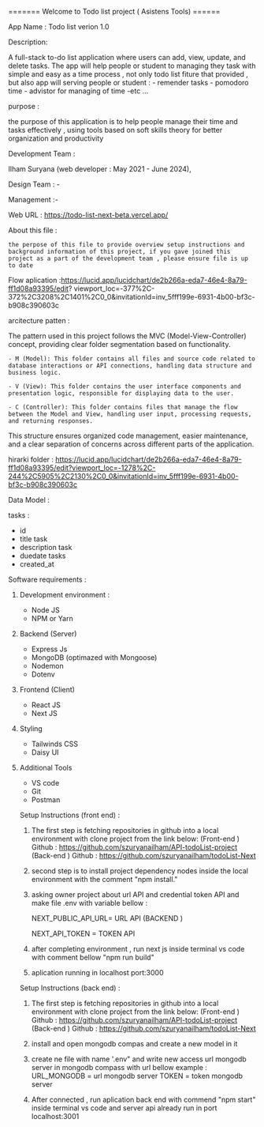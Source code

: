 ======= Welcome to Todo list project ( Asistens Tools) ======

App Name : Todo list verion 1.0

Description:

A full-stack to-do list application where users can add, view, update, and delete tasks. The app will help people or student to managing they task with simple and easy as a time process , not only todo list fiture that provided , but also app will serving people or student : - remender tasks - pomodoro time - advistor for managing of time
-etc ...

purpose :

the purpose of this application is to help people manage their time and tasks effectively , using tools based on soft skills theory for better organization and productivity

Development Team :

Ilham Suryana (web developer : May 2021 - June 2024),

Design Team : -

Management :-

Web URL : https://todo-list-next-beta.vercel.app/

About this file :

    the perpose of this file to provide overview setup instructions and background information of this project, if you gave joined this project as a part of the development team , please ensure file is up to date

Flow aplication :https://lucid.app/lucidchart/de2b266a-eda7-46e4-8a79-ff1d08a93395/edit? viewport_loc=-377%2C-372%2C3208%2C1401%2C0_0&invitationId=inv_5fff199e-6931-4b00-bf3c-b908c390603c

arcitecture patten :

The pattern used in this project follows the MVC (Model-View-Controller) concept, providing clear folder segmentation based on functionality.

    - M (Model): This folder contains all files and source code related to database interactions or API connections, handling data structure and business logic.

    - V (View): This folder contains the user interface components and presentation logic, responsible for displaying data to the user.

    - C (Controller): This folder contains files that manage the flow between the Model and View, handling user input, processing requests, and returning responses.

This structure ensures organized code management, easier maintenance, and a clear separation of concerns across different parts of the application.

hirarki folder :
https://lucid.app/lucidchart/de2b266a-eda7-46e4-8a79-ff1d08a93395/edit?viewport_loc=-1278%2C-244%2C5905%2C2130%2C0_0&invitationId=inv_5fff199e-6931-4b00-bf3c-b908c390603c

Data Model :

tasks :

- id
- title task
- description task
- duedate tasks
- created_at

Software requirements :

1.  Development environment :

    - Node JS
    - NPM or Yarn

2.  Backend (Server)

    - Express Js
    - MongoDB (optimazed with Mongoose)
    - Nodemon
    - Dotenv

3.  Frontend (Client)

    - React JS
    - Next JS

4.  Styling
    - Tailwinds CSS
    - Daisy UI
5.  Additional Tools

    - VS code
    - Git
    - Postman

    Setup Instructions (front end) :

    1. The first step is fetching repositories in github into a local environment with clone project from the link below:
       (Front-end ) Github : https://github.com/szuryanailham/API-todoList-project
       (Back-end ) Github : https://github.com/szuryanailham/todoList-Next

    2. second step is to install project dependency nodes inside the local environment with the comment "npm install."

    3. asking owner project about url API and credential token API and make file .env with variable bellow :

       NEXT_PUBLIC_API_URL= URL API (BACKEND )

       NEXT_API_TOKEN = TOKEN API

    4. after completing environment , run next js inside terminal vs code with comment bellow "npm run build"

    5. aplication running in localhost port:3000

    Setup Instructions (back end) :

    1.  The first step is fetching repositories in github into a local environment with clone project from the link below:
        (Front-end ) Github : https://github.com/szuryanailham/API-todoList-project
        (Back-end ) Github : https://github.com/szuryanailham/todoList-Next

    2.  install and open mongodb compas and create a new model in it

    3.  create ne file with name '.env" and write new access url mongodb server in mongodb compass with url bellow
        example :
        URL_MONGODB = url mongodb server
        TOKEN = token mongodb server

    4.  After connected , run aplication back end with commend "npm start" inside terminal vs code and server api already run in port localhost:3001
